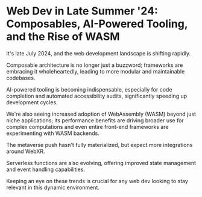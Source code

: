 # Web Dev in Late Summer '24: Composables, AI-Powered Tooling, and the Rise of WASM

It's late July 2024, and the web development landscape is shifting rapidly.

Composable architecture is no longer just a buzzword; frameworks are embracing it wholeheartedly, leading to more modular and maintainable codebases.

AI-powered tooling is becoming indispensable, especially for code completion and automated accessibility audits, significantly speeding up development cycles.

We're also seeing increased adoption of WebAssembly (WASM) beyond just niche applications; its performance benefits are driving broader use for complex computations and even entire front-end frameworks are experimenting with WASM backends.

The metaverse push hasn't fully materialized, but expect more integrations around WebXR.

Serverless functions are also evolving, offering improved state management and event handling capabilities.

Keeping an eye on these trends is crucial for any web dev looking to stay relevant in this dynamic environment.
